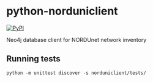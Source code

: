 # python-norduniclient
[![PyPI](https://img.shields.io/pypi/v/norduniclient.svg)](https://pypi.python.org/pypi/norduniclient)

Neo4j database client for NORDUnet network inventory


## Running tests

```
python -m unittest discover -s norduniclient/tests/ 
```
